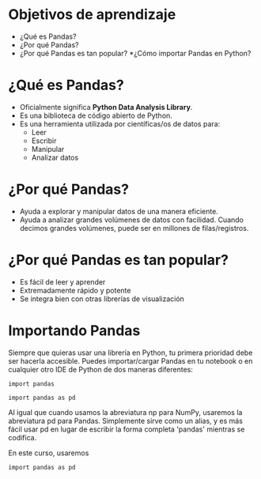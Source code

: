 # Objetivos de aprendizaje
* ¿Qué es Pandas?
* ¿Por qué Pandas?
* ¿Por qué Pandas es tan popular?
*¿Cómo importar Pandas en Python?

# ¿Qué es Pandas?
* Oficialmente significa **Python Data Analysis Library**.
* Es una biblioteca de código abierto de Python.
* Es una herramienta utilizada por científicas/os de datos para:
  * Leer
  * Escribir
  *  Manipular
  * Analizar datos

# ¿Por qué Pandas?
* Ayuda a explorar y manipular datos de una manera eficiente.
*  Ayuda a analizar grandes volúmenes de datos con facilidad. Cuando decimos grandes volúmenes, puede ser en millones de filas/registros.

# ¿Por qué Pandas es tan popular?
* Es fácil de leer y aprender
* Extremadamente rápido y potente
* Se integra bien con otras librerías de visualización

# Importando Pandas
Siempre que quieras usar una librería en Python, tu primera prioridad debe ser hacerla accesible.
Puedes importar/cargar Pandas en tu notebook o en cualquier otro IDE de Python de dos maneras diferentes:

```
import pandas
```
```
import pandas as pd
```

Al igual que cuando usamos la abreviatura np para NumPy, usaremos la abreviatura pd para Pandas. Simplemente sirve como un alias, y es más fácil usar pd en lugar de escribir la forma completa 'pandas' mientras se codifica.

En este curso, usaremos
```
import pandas as pd
```